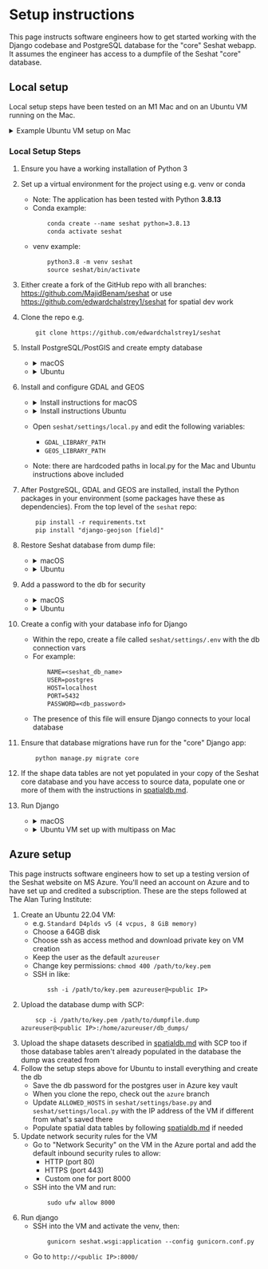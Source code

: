 # Setup instructions

This page instructs software engineers how to get started working with the Django codebase and PostgreSQL database for the "core" Seshat webapp. It assumes the engineer has access to a dumpfile of the Seshat "core" database.

## Local setup

Local setup steps have been tested on an M1 Mac and on an Ubuntu VM running on the Mac.

<details><summary>Example Ubuntu VM setup on Mac</summary>

1. A quick way is to use multipass which can be installed with brew:
    ```
        brew install multipass
    ```
    - Note: the images used by Multipass don’t have a pre-installed graphical desktop
2. Create a VM (Ubuntu 22.04)
    ```
        multipass launch 22.04
    ```
    - This should create a VM called `primary` by default
3. Make sure the VM has enough resources:
    ```
        multipass stop primary
        multipass set local.primary.cpus=4
        multipass set local.primary.disk=60G
        multipass set local.primary.memory=8G
        multipass start primary
    ```
4. Mount the dir containing the database dump to the VM:
    ```
        multipass mount /path/to/database_dumps/ primary:database_dumps
    ```
5. Then log in to the VM with `multipass shell` and install pre-requisites:
    ```
        sudo apt update
        sudo add-apt-repository ppa:deadsnakes/ppa
        sudo apt install python3.8 -y
        sudo apt install python3.8-venv -y
        sudo apt-get install python3.8-dev -y
        sudo apt-get install g++ -y
    ```

</details>

### Local Setup Steps

1. Ensure you have a working installation of Python 3

2. Set up a virtual environment for the project using e.g. venv or conda
    - Note: The application has been tested with Python **3.8.13**
    - Conda example:
        ```
            conda create --name seshat python=3.8.13
            conda activate seshat
        ```
    - venv example:
        ```
            python3.8 -m venv seshat
            source seshat/bin/activate
        ```

3. Either create a fork of the GitHub repo with all branches: https://github.com/MajidBenam/seshat or use https://github.com/edwardchalstrey1/seshat for spatial dev work

4. Clone the repo e.g.
    ```
        git clone https://github.com/edwardchalstrey1/seshat
    ```

5. Install PostgreSQL/PostGIS and create empty database

    - <details><summary>macOS</summary>

        - Installation: follow the instructions to install https://postgresapp.com/ which **gives you PostgreSQL version 16 with PostGIS installed**
        - Create db: open psql with `psql postgres` and run:
            ```
                CREATE DATABASE <seshat_db_name>;
                CREATE EXTENSION postgis;
            ```
        </details>

    - <details><summary>Ubuntu</summary>

        - Installation
            ```
                sudo apt install gnupg2 wget vim -y

                sudo sh -c 'echo "deb http://apt.postgresql.org/pub/repos/apt $(lsb_release -cs)-pgdg main" > /etc/apt/sources.list.d/pgdg.list'

                curl -fsSL https://www.postgresql.org/media/keys/ACCC4CF8.asc | sudo gpg --dearmor -o /etc/apt/trusted.gpg.d/postgresql.gpg

                sudo apt update
                
                sudo apt install postgresql-16 postgresql-contrib-16 postgresql-16-postgis-3 -y
                
                sudo systemctl start postgresql

                sudo systemctl enable postgresql
            ```
        - Create db: open psql with `sudo -u postgres psql` and run:
            ```
                CREATE DATABASE <seshat_db_name>;
            ```
        - Add PostGIS to db: open psql with `sudo -u postgres psql -d <seshat_db_name>` and run:
            ```
                CREATE EXTENSION postgis;
            ```
        

        </details>


9. Install and configure GDAL and GEOS
    - <details><summary>Install instructions for macOS</summary>

        ```
            brew install gdal
            brew install geos
        ```
        </details>
    - <details><summary>Install instructions Ubuntu</summary>

        ```
            sudo apt-get install gdal-bin -y
            sudo apt-get install libgdal-dev -y
            sudo apt install libgeos++-dev libgeos3.10.2 -y
            sudo apt install libgeos-c1v5 libgeos-dev libgeos-doc -y
        ```
        - Note: you could first check the available libgeos version with: `sudo apt search libgeos`
        </details>
    - Open `seshat/settings/local.py` and edit the following variables:
        - `GDAL_LIBRARY_PATH`
        - `GEOS_LIBRARY_PATH`
    - Note: there are hardcoded paths in local.py for the Mac and Ubuntu instructions above included

6. After PostgreSQL, GDAL and GEOS are installed, install the Python packages in your environment (some packages have these as dependencies). From the top level of the `seshat` repo:
    ```
        pip install -r requirements.txt
        pip install "django-geojson [field]"
    ```

7. Restore Seshat database from dump file:

    - <details><summary>macOS</summary>

        ```
            pg_restore -U postgres -d <seshat_db_name> /path/to/file.dump
        ```
        </details>
    - <details><summary>Ubuntu</summary>

        - `sudo nano /etc/postgresql/16/main/pg_hba.conf`
        - On the line `local all postgres peer` change "peer" to "trust"
        - Reload postgres and populate the db:
            ```
                sudo systemctl reload postgresql
                sudo psql -U postgres <seshat_db_name> < /path/to/file.dump
            ```
        </details>

8. Add a password to the db for security

    - <details><summary>macOS</summary>

        - Add a password for the superuser with `psql -U postgres`:
            ```
                ALTER USER postgres WITH PASSWORD '<db_password>';
            ```
        - Locate `pg_hba.conf` if you don't know where it is
            ```
                psql -U postgres -c 'SHOW hba_file;'
            ```
        - Update postgres to use md5 with `nano /path/to/pg_hba.conf`
            ![](img/pg_hba.conf.png)
        </details>
    - <details><summary>Ubuntu</summary>

        - Add a password for the superuser with `sudo -u postgres psql`:
            ```
                ALTER USER postgres WITH PASSWORD '<db_password>';
            ```
        - Update postgres to use md5 with `sudo nano /etc/postgresql/16/main/pg_hba.conf`
            ![](img/pg_hba.conf.png)
        - Reload postgres
            ```
                sudo systemctl reload postgresql
            ```
        </details>

8. Create a config with your database info for Django
    - Within the repo, create a file called `seshat/settings/.env` with the db connection vars
    - For example:
        ```
            NAME=<seshat_db_name>
            USER=postgres
            HOST=localhost
            PORT=5432
            PASSWORD=<db_password>
        ```
    - The presence of this file will ensure Django connects to your local database

9. Ensure that database migrations have run for the "core" Django app:
    ```
        python manage.py migrate core
    ```

10. If the shape data tables are not yet populated in your copy of the Seshat core database and you have access to source data, populate one or more of them with the instructions in [spatialdb.md](spatialdb.md).

11. Run Django
    - <details><summary>macOS</summary>

        ```
            python manage.py runserver
        ```

        The webapp should be visible in a browser at http://127.0.0.1:8000/
        </details>
    - <details><summary>Ubuntu VM set up with multipass on Mac</summary>

        - Check IP inside VM:
            ```
                ip addr show
            ```
            - e.g. `192.168.64.3`
        - In the VM, ensure the firewall doesn't block incoming connections on port 8000:
            ```
                sudo ufw allow 8000
            ```
        - In a mac terminal run:
            ```
                multipass exec primary -- sudo iptables -t nat -A PREROUTING -p tcp --dport 8000 -j DNAT --to-destination 192.168.64.3:8000
            ```
            - Where `192.168.64.3` is the IP address
        - Restart the VM:
            ```
                multipass restart primary
            ```
        - Log back into the VM with `multipass shell` and run the django app:
            - Remember to firstactivate the venv e.g.
                ```
                    source seshat/bin/activate
                ```
            ```
                python manage.py runserver 0.0.0.0:8000
            ```
            - Go to http://192.168.64.3:8000/ in a browser (where `192.168.64.3` is the IP address)
            </details>
    



## Azure setup

This page instructs software engineers how to set up a testing version of the Seshat website on MS Azure. You'll need an account on Azure and to have set up and credited a subscription. These are the steps followed at The Alan Turing Institute:

1. Create an Ubuntu 22.04 VM:
    - e.g. `Standard D4plds v5 (4 vcpus, 8 GiB memory)`
    - Choose a 64GB disk
    - Choose ssh as access method and download private key on VM creation
    - Keep the user as the default `azureuser`
    - Change key permissions: `chmod 400 /path/to/key.pem`
    - SSH in like:
        ```
            ssh -i /path/to/key.pem azureuser@<public IP>
        ```
2. Upload the database dump with SCP:
    ```
        scp -i /path/to/key.pem /path/to/dumpfile.dump azureuser@<public IP>:/home/azureuser/db_dumps/
    ```
3. Upload the shape datasets described in [spatialdb.md](spatialdb.md) with SCP too if those database tables aren't already populated in the database the dump was created from
4. Follow the setup steps above for Ubuntu to install everything and create the db
    - Save the db password for the postgres user in Azure key vault
    - When you clone the repo, check out the `azure` branch
    - Update `ALLOWED_HOSTS` in `seshat/settings/base.py` and `seshat/settings/local.py` with the IP address of the VM if different from what's saved there
    - Populate spatial data tables by following [spatialdb.md](spatialdb.md) if needed
5. Update network security rules for the VM
    - Go to "Network Security" on the VM in the Azure portal and add the default inbound security rules to allow:
        - HTTP (port 80)
        - HTTPS (port 443)
        - Custom one for port 8000
    - SSH into the VM and run:
        ```
            sudo ufw allow 8000
        ```
6. Run django
    - SSH into the VM and activate the venv, then:
        ```
            gunicorn seshat.wsgi:application --config gunicorn.conf.py
        ```
    - Go to `http://<public IP>:8000/`